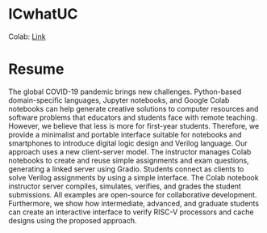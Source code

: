 # ICwhatUC

Colab: [Link](https://colab.research.google.com/drive/1DheNhruZx4rFHCKEVxddCb75C1I7c1wr?usp=sharing)

# Resume

The global COVID-19 pandemic brings new challenges. Python-based domain-specific languages, Jupyter notebooks, and Google Colab notebooks can help generate creative solutions to computer resources and software problems that educators and students face with remote teaching. However, we believe that less is more for first-year students. Therefore, we provide a minimalist and portable interface suitable for notebooks and smartphones to introduce digital logic design and Verilog language. Our approach uses a new client-server model. The instructor manages Colab notebooks to create and reuse simple assignments and exam questions, generating a linked server using Gradio. Students connect as clients to solve Verilog assignments by using a simple interface. The Colab notebook instructor server compiles, simulates, verifies, and grades the student submissions. All examples are open-source for collaborative development. Furthermore, we show how intermediate, advanced, and graduate students can create an interactive interface to verify RISC-V processors and cache designs using the proposed approach.
